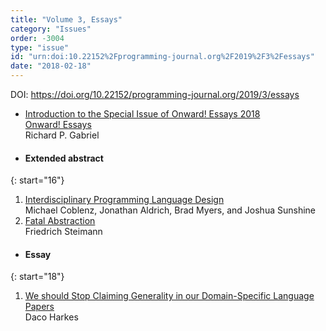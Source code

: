 ```yaml
---
title: "Volume 3, Essays"
category: "Issues"
order: -3004
type: "issue"
id: "urn:doi:10.22152%2Fprogramming-journal.org%2F2019%2F3%2Fessays"
date: "2018-02-18"
---
```

DOI: <https://doi.org/10.22152/programming-journal.org/2019/3/essays>


* [Introduction to the Special Issue of Onward! Essays 2018  
Onward! Essays](/2019/3/essays-editorial)  
Richard P. Gabriel



* #### Extended abstract




{: start="16"}
1. [Interdisciplinary Programming Language Design](/2019/3/16)  
Michael Coblenz, Jonathan Aldrich, Brad Myers, and Joshua Sunshine
1. [Fatal Abstraction](/2019/3/17)  
Friedrich Steimann



* #### Essay




{: start="18"}
1. [We should Stop Claiming Generality in our Domain-Specific Language Papers](/2019/3/18)  
Daco Harkes



